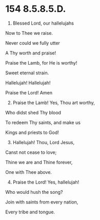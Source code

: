 # 154 8.5.8.5.D.

1.  Blessed Lord, our hallelujahs

Now to Thee we raise.

Never could we fully utter

A Thy worth and praise!

Praise the Lamb, for He is worthy!

Sweet eternal strain.

Hallelujah! Hallelujah!

Praise the Lord! Amen

2.  Praise the Lamb! Yes, Thou art worthy,

Who didst shed Thy blood

To redeem Thy saints, and make us

Kings and priests to God!

3.  Hallelujah! Thou, Lord Jesus,

Canst not cease to love;

Thine we are and Thine forever,

One with Thee above.

4.  Praise the Lord! Yes, hallelujah!

Who would hush the song?

Join with saints from every nation,

Every tribe and tongue.

